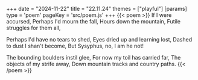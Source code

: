 +++
date = "2024-11-22"
title = "22.11.24"
themes = ["playful"]
[params]
  type = 'poem'
  pageKey = 'src/poem.js'
+++
{{< poem >}}
If I were accursed,
Perhaps I'd mourn the fall,
Hours down the mountain,
Futile struggles for them all,

Perhaps I'd have no tears to shed,
Eyes dried up and learning lost,
Dashed to dust I shan't become,
But Sysyphus, no, I am he not!

The bounding boulders instil glee,
For now my toil has carried far,
The objects of my strife away,
Down mountain tracks and country paths.
{{< /poem >}}
